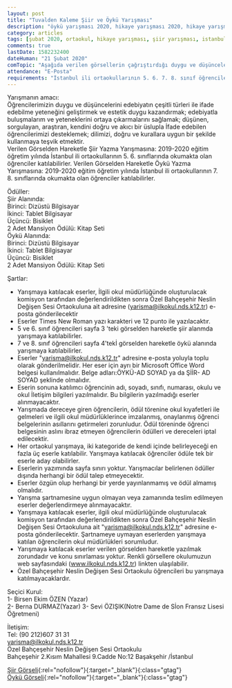 ```yaml
---
layout: post
title: "Tuvalden Kaleme Şiir ve Öykü Yarışması"
description: "öykü yarışması 2020, hikaye yarışması 2020, hikaye yarışmaları, öykü yarışmaları, şiir yarışması"
category: articles
tags: [şubat 2020, ortaokul, hikaye yarışması, şiir yarışması, istanbul]
comments: true
lastDate: 1582232400
dateHuman: "21 Şubat 2020"
comTopic: "Aşağıda verilen görsellerin çağrıştırdığı duygu ve düşünceler"
attendance: "E-Posta"
requirements: "İstanbul ili ortaokullarının 5. 6. 7. 8. sınıf öğrencileri katılabilir"
---
```


Yarışmanın amacı:  
Öğrencilerimizin duygu ve düşüncelerini edebiyatın çeşitli türleri ile ifade edebilme yeteneğini geliştirmek ve estetik duygu kazandırmak; edebiyatla buluşmalarım ve yeteneklerini ortaya çıkarmalarını sağlamak; düşünen, sorgulayan, araştıran, kendini doğru ve akıcı bir üslupla İfade edebilen öğrencilerimizi desteklemek; dilimizi, doğru ve kurallara uygun bir şekilde kullanmaya teşvik etmektir.  
Verilen Görselden Hareketle Şiir Yazma Yarışmasına:
2019-2020 eğitim öğretim yılında İstanbul ili ortaokullarının 5. 6. sınıflarında okumakta olan öğrenciler katılabilirler.
Verilen Görselden Hareketle Öykü Yazma Yarışmasına:
2019-2020 eğitim öğretim yılında İstanbul ili ortaokullarının 7. 8. sınıflarında okumakta olan öğrenciler katılabilirler.

Ödüller:  
Şiir Alanında:  
Birinci: Dizüstü Bilgisayar  
İkinci: Tablet Bilgisayar  
Üçüncü: Bisiklet  
2 Adet Mansiyon Ödülü: Kitap Seti  
Öykü Alanında:  
Birinci: Dizüstü Bilgisayar  
İkinci: Tablet Bilgisayar  
Üçüncü: Bisiklet  
2 Adet Mansiyon Ödülü: Kitap Seti

Şartlar:  
- Yarışmaya katılacak eserler, İlgili okul müdürlüğünde oluşturulacak komisyon tarafından değerlendirildikten sonra Özel Bahçeşehir Neslin Değişen Sesi Ortaokuluna ait adresine (yarisma@ilkokul.nds.k12.tr) e-posta gönderilecektir
- Eserler Times New Roman yazı karakteri ve 12 punto ile yazılacaktır.
- 5 ve 6. sınıf öğrencileri sayfa 3 'teki görselden hareketle şiir alanmda yarışmaya katılabilirler.
- 7 ve 8. sınıf öğrencileri sayfa 4'tekİ görselden hareketle öykü alanında yarışmaya katılabilirler.
- Eserler "yarisma@ilkokul.nds.k12.tr" adresine e-posta yoluyla toplu olarak gönderilmelidir. Her eser için ayrı bir Microsoft Office Word belgesi kullanılmalıdır. Belge adları:ÖYKÜ-AD SOYAD ya da ŞİİR- AD SOYAD şeklinde olmalıdır.
- Eserin sonuna katılımcı öğrencinin adı, soyadı, sınıfı, numarası, okulu ve okul İletişim bilgileri yazılmalıdır. Bu bilgilerin yazılmadığı eserler alınmayacaktır. 
- Yarışmada dereceye giren öğrencilerin, ödül törenine okul kıyafetleri ile gelmeleri ve ilgili okul müdürlüklerince imzalanmış, onaylanmış öğrenci belgelerinin asıllarını getirmeleri zorunludur. Ödül töreninde öğrenci belgesinin aslını ibraz etmeyen öğrencilerin ödülleri ve dereceleri iptal edilecektir.
- Her ortaokul yarışmaya, iki kategoride de kendi içinde belirleyeceği en fazla üç eserle katılabilir. Yarışmaya katılacak öğrenciler ödüle tek bir eserle aday
olabilirler.
- Eserlerin yazımında sayfa sınırı yoktur. Yarışmacılar belirlenen ödüller dışında herhangi bir ödül talep etmeyecektir.
- Eserler özgün olup herhangi bir yerde yayınlanmamış ve ödül almamış olmalıdır.
- Yarışma şartnamesine uygun olmayan veya zamanında teslim edilmeyen eserler değerlendirmeye alınmayacaktır.
- Yarışmaya katılacak eserler, ilgili okul müdürlüğünde oluşturulacak komisyon tarafından değerlendirildikten sonra Özel Bahçeşehir Neslin Değişen Sesi Ortaokuluna ait "yarisma@iIkokul.nds.k12.tr" adresine e-posta gönderilecektir. Şartnameye uymayan eserlerden yarışmaya katılan öğrencilerin okul müdürlükleri
sorumludur.
- Yarışmaya katılacak eserler verilen görselden hareketle yazılmak zorundadır ve konu sınırlaması yoktur. Renkli görsellere okulumuzun web
sayfasındaki (www.ilkokul.nds.k12.tr) linkten ulaşılabilir.
- Özel Bahçeşehir Neslin Değişen Sesi Ortaokulu öğrencileri bu yarışmaya katılmayacaklardır.

Seçici Kurul:  
1- Birsen Ekim ÖZEN (Yazar)  
2- Berna DURMAZ(Yazar) 
3- Sevi ÖZIŞIK(Notre Dame de Sİon Fransız Lisesi Öğretmeni)   

İletişim:  
Tel: (90 212)607 31 31  
yarisma@iIkokul.nds.k12.tr  
Özel Bahçeşehir Neslin Değişen Sesi Ortaokulu  
Bahçeşehir 2.Kısım Mahallesi 9.Cadde No:12 Başakşehir /İstanbul

[Şiir Görseli](https://firebasestorage.googleapis.com/v0/b/edebiyat-yarismalari.appspot.com/o/tuvalden-kaleme-siir-gorseli.pdf?alt=media&token=5f98b232-2886-41da-bb3c-962b014caad9){:rel="nofollow"}{:target="_blank"}{:class="gtag"}  
[Öykü Görseli](https://firebasestorage.googleapis.com/v0/b/edebiyat-yarismalari.appspot.com/o/tuvalden-kaleme-oyku-gorseli.pdf?alt=media&token=86ac22a9-264f-4733-9ffa-2f674f1151dd){:rel="nofollow"}{:target="_blank"}{:class="gtag"}
